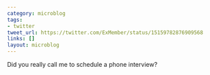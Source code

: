 ```yaml
---
category: microblog
tags:
- twitter
tweet_url: https://twitter.com/ExMember/status/15159782876909568
links: []
layout: microblog
---
```

Did you really call me to schedule a phone interview?
